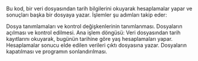 Bu kod, bir veri dosyasından tarih bilgilerini okuyarak hesaplamalar yapar ve sonuçları başka bir dosyaya yazar. İşlemler şu adımları takip eder:

Dosya tanımlamaları ve kontrol değişkenlerinin tanımlanması.
Dosyaların açılması ve kontrol edilmesi.
Ana işlem döngüsü:
Veri dosyasından tarih kayıtlarını okuyarak, bugünün tarihine göre yaş hesaplamaları yapar.
Hesaplamalar sonucu elde edilen verileri çıktı dosyasına yazar.
Dosyaların kapatılması ve programın sonlandırılması.
